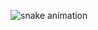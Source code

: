 ![snake animation](https://github.com/<marlonmarez>/<marlonmarez>/blob/output/github-contribution-grid-snake2.svg)
